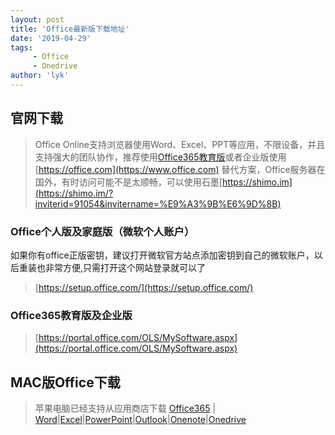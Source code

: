 ```yaml
---
layout: post
title: 'Office最新版下载地址'
date: '2019-04-29'
tags:
     - Office
     - Onedrive
author: 'lyk'
---
```

## 官网下载
> Office Online支持浏览器使用Word、Excel、PPT等应用，不限设备，并且支持强大的团队协作，推荐使用[Office365教育版](https://lykqq.com/2019/04/27/Office-%E6%B3%A8%E5%86%8C%E6%95%99%E8%82%B2%E7%89%88Office365/)或者企业版使用 [https://office.com](https://www.office.com)
> 替代方案，Office服务器在国外，有时访问可能不是太顺畅，可以使用石墨[https://shimo.im](https://shimo.im/?inviterid=91054&invitername=%E9%A3%9B%E6%9D%8B)

### Office个人版及家庭版（微软个人账户）
如果你有office正版密钥，建议打开微软官方站点添加密钥到自己的微软账户，以后重装也非常方便,只需打开这个网站登录就可以了
> [https://setup.office.com/](https://setup.office.com/)
### Office365教育版及企业版
> [https://portal.office.com/OLS/MySoftware.aspx](https://portal.office.com/OLS/MySoftware.aspx)
## MAC版Office下载
> 苹果电脑已经支持从应用商店下载
[Office365](https://itunes.apple.com/cn/app-bundle/id1450038993)  | [Word](https://itunes.apple.com/cn/app/id462054704)|[Excel](https://itunes.apple.com/cn/app/id462058435)|[PowerPoint](https://itunes.apple.com/cn/app/id462062816)|[Outlook](https://itunes.apple.com/cn/app/id985367838)|[Onenote](https://itunes.apple.com/cn/app/id784801555)|[Onedrive](https://itunes.apple.com/cn/app/id823766827)
